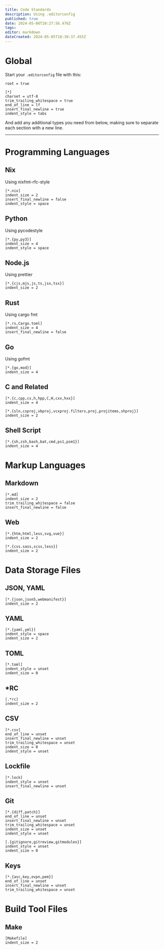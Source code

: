 ```yaml
---
title: Code Standards
description: Using .editorconfig
published: true
date: 2024-05-06T20:27:56.476Z
tags: 
editor: markdown
dateCreated: 2024-05-05T18:30:37.455Z
---
```


# Global
Start your `.editorconfig` file with this:
```editorconfig
root = true

[*]
charset = utf-8
trim_trailing_whitespace = true
end_of_line = lf
insert_final_newline = true
indent_style = tabs
```
And add any additional types you need from below, making sure to separate each section with a new line.

---

# Programming Languages

## Nix
Using nixfmt-rfc-style
```editorconfig
[*.nix]
indent_size = 2
insert_final_newline = false
indent_style = space
```

## Python
Using pycodestyle
```editorconfig
[*.{py,py3}]
indent_size = 4
indent_style = space
```

## Node.js
Using prettier
```editorconfig
[*.{cjs,mjs,js,ts,jsx,tsx}]
indent_size = 2
```

## Rust
Using cargo fmt
```editorconfig
[*.rs,Cargo.toml]
indent_size = 4
insert_final_newline = false
```

## Go
Using gofmt
```editorconfig
[*.{go,mod}]
indent_size = 4
```

## C and Related
```editorconfig
[*.{c,cpp,cs,h,hpp,C,H,cxx,hxx}]
indent_size = 4

[*.{sln,csproj,vbproj,vcxproj.filters,proj,projitems,shproj}]
indent_size = 2
```

## Shell Script
```editorconfig
[*.{sh,zsh,bash,bat,cmd,ps1,psm1}]
indent_size = 4
```

# Markup Languages

## Markdown
```editorconfig
[*.md]
indent_size = 2
trim_trailing_whitespace = false
insert_final_newline = false
```

## Web
```editorconfig
[*.{htm,html,less,svg,vue}]
indent_size = 2

[*.{css.sass,scss,less}]
indent_size = 2
```

# Data Storage Files

## JSON, YAML
```editorconfig
[*.{json,json5,webmanifest}]
indent_size = 2
```

## YAML
```editorconfig
[*.{yaml,yml}]
indent_style = space
indent_size = 2
```

## TOML
```editorconfig
[*.toml]
indent_style = unset
indent_size = 0
```

## \*RC
```editorconfig
[.*rc]
indent_size = 2
```

## CSV
```editorconfig
[*.csv]
end_of_line = unset
insert_final_newline = unset
trim_trailing_whitespace = unset
indent_size = 0
indent_style = unset
```

## Lockfile
```editorconfig
[*.lock]
indent_style = unset
insert_final_newline = unset
```

## Git
```editorconfig
[*.{diff,patch}]
end_of_line = unset
insert_final_newline = unset
trim_trailing_whitespace = unset
indent_size = unset
indent_style = unset

[.{gitignore,gitreview,gitmodules}]
indent_style = unset
indent_size = 0
```

## Keys
```editorconfig
[*.{asc,key,ovpn,pem}]
end_of_line = unset
insert_final_newline = unset
trim_trailing_whitespace = unset
```

# Build Tool Files

## Make

```editorconfig
[Makefile]
indent_size = 2
```